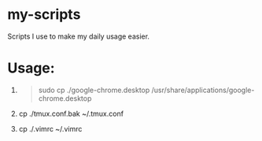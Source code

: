 # my-scripts
Scripts I use to make my daily usage easier.

# Usage:

1) > sudo cp ./google-chrome.desktop /usr/share/applications/google-chrome.desktop

2) cp ./tmux.conf.bak ~/.tmux.conf

3) cp ./.vimrc ~/.vimrc
